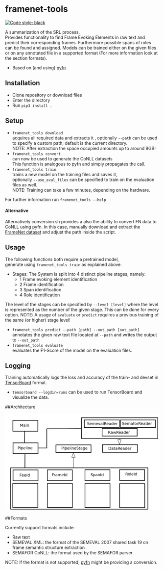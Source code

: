 # framenet-tools

[![Code style: black](https://img.shields.io/badge/code%20style-black-000000.svg)](https://github.com/ambv/black)


A summarization of the SRL process.  
Provides functionality to find Frame Evoking Elements in raw text and predict 
their corresponding frames. Furthermore possible spans of roles can be found and assigned. 
Models can be trained either on the given files or on any annotated file in a supported format (For more information
look at the section formats).  
- Based on (and using) [pyfn][1]

## Installation
- Clone repository or download files
- Enter the directory
- Run `pip3 install .`

## Setup
- `framenet_tools download`  
acquires all required data and extracts it
, optionally `--path` can be used 
to specify a custom path; default is the current directory.  
NOTE: After extraction the space occupied amounts up to around 9GB!
- `framenet_tools convert`  
can now be used to generate the CoNLL datasets  
This function is analogous to pyfn and simply propagates the call.
- `framenet_tools train`  
trains a new model on the training files and saves it,  
optionally `--use_eval_files` can be specified to train on the evaluation files as well.  
NOTE: Training can take a few minutes, depending on the hardware. 

For further information run `framenet_tools --help`

#### Alternative
Alternatively conversion.sh provides a also the ability to convert FN data to CoNLL using pyfn.
In this case, manually download and extract the [FrameNet dataset][2]
and adjust the path inside the script.

## Usage

The following functions both require a pretrained model,  
generate using `framenet_tools train` as explained above.
- Stages: The System is split into 4 distinct pipeline stages, namely:
    - 1  Frame evoking element identification
    - 2 Frame identification
    - 3 Span identification
    - 4 Role identification
    
The level of the stages can be specified by `--level [level]` where the level is represented as the
number of the given stage. This can be done for every option.
NOTE: A usage of `evaluate` or `predict` requires a previous training of the same (or higher)
 stage level! 
    
- `framenet_tools predict --path [path] --out_path [out_path]`  
annotates the given raw text file located at
 `--path` and writes the output to `--out_path`
- `framenet_tools evaluate`  
evaluates the F1-Score of the model on the evaluation files.

## Logging

Training automatically logs the loss and accuracy of the train- and devset in [TensorBoard][3] format. 
- `tensorboard --logdir=runs`
can be used to run TensorBoard and visualize the data.

##Architecture

![alt text](Overview.png "Architecture")

[1]: https://pypi.org/project/pyfn/
[2]: https://github.com/akb89/pyfn/releases/download/v1.0.0/data.7z
[3]: https://www.tensorflow.org/guide/summaries_and_tensorboard

##Formats

Currently support formats include:

- Raw text
- SEMEVAL XML: the format of the SEMEVAL 2007 shared task 19 on frame semantic structure extraction
- SEMAFOR CoNLL: the format used by the SEMAFOR parser

NOTE: If the format is not supported, [pyfn][1] might be providing a conversion.